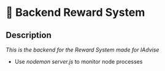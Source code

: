 # :wrench: Backend Reward System
## Description
*This is the backend for the Reward System made for IAdvise* 

- Use *nodemon server.js* to monitor node processes
